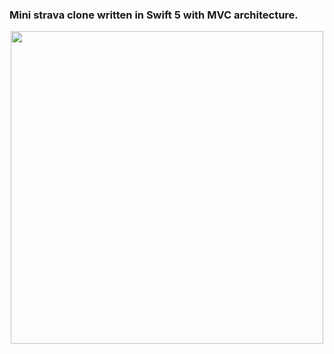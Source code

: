 ### Mini strava clone written in Swift 5 with MVC architecture.







<p align="center">
  <img src="gif/run.gif" height="500">
  
  
 

</p>







